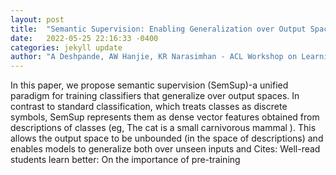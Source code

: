 ```yaml
---
layout: post
title:  "Semantic Supervision: Enabling Generalization over Output Spaces"
date:   2022-05-25 22:16:33 -0400
categories: jekyll update
author: "A Deshpande, AW Hanjie, KR Narasimhan - ACL Workshop on Learning with Natural , 2022"
---
```

In this paper, we propose semantic supervision (SemSup)-a unified paradigm for training classifiers that generalize over output spaces. In contrast to standard classification, which treats classes as discrete symbols, SemSup represents them as dense vector features obtained from descriptions of classes (eg,  The cat is a small carnivorous mammal ). This allows the output space to be unbounded (in the space of descriptions) and enables models to generalize both over unseen inputs and  Cites: Well-read students learn better: On the importance of pre-training